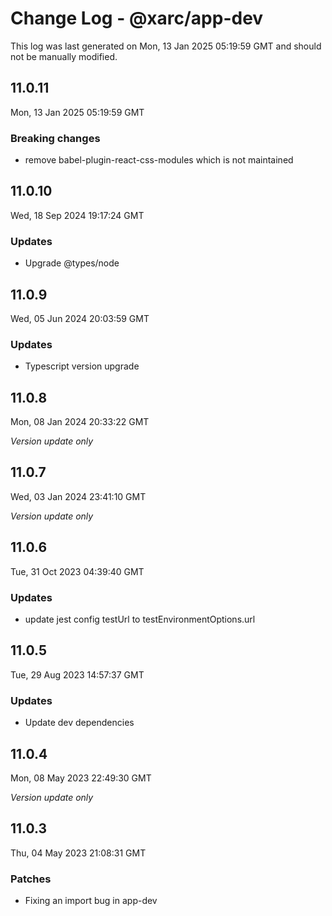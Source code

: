 # Change Log - @xarc/app-dev

This log was last generated on Mon, 13 Jan 2025 05:19:59 GMT and should not be manually modified.

## 11.0.11
Mon, 13 Jan 2025 05:19:59 GMT

### Breaking changes

- remove babel-plugin-react-css-modules which is not maintained

## 11.0.10
Wed, 18 Sep 2024 19:17:24 GMT

### Updates

- Upgrade @types/node

## 11.0.9
Wed, 05 Jun 2024 20:03:59 GMT

### Updates

- Typescript version upgrade

## 11.0.8
Mon, 08 Jan 2024 20:33:22 GMT

_Version update only_

## 11.0.7
Wed, 03 Jan 2024 23:41:10 GMT

_Version update only_

## 11.0.6
Tue, 31 Oct 2023 04:39:40 GMT

### Updates

- update jest config testUrl to testEnvironmentOptions.url

## 11.0.5
Tue, 29 Aug 2023 14:57:37 GMT

### Updates

- Update dev dependencies

## 11.0.4
Mon, 08 May 2023 22:49:30 GMT

_Version update only_

## 11.0.3
Thu, 04 May 2023 21:08:31 GMT

### Patches

- Fixing an import bug in app-dev

